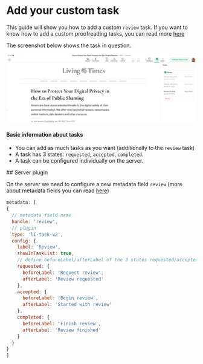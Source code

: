# Add your custom task

This guide will show you how to add a custom `review` task. If you want to know how to add a custom proofreading tasks, you can read more [here](./add-custom-proofreading-task.md)

The screenshot below shows the task in question.

![Custom Task](./tasks-images/custom-review-task.png)

#### Basic information about tasks
- You can add as much tasks as you want (additionally to the `review` task)
- A task has 3 states: `requested`, `accepted`, `completed`. 
- A task can be configured individually on the server.


## Server plugin

On the server we need to configure a new metadata field `review` (more about metadata fields you can read [here](../reference-docs/server-api/metadata.md))

```js
metadata: [
{
  // metadata field name
  handle: 'review',
  // plugin
  type: 'li-task-v2',
  config: {
    label: 'Review',
    showInTaskList: true,
    // define beforeLabel/afterLabel of the 3 states requested/accepted/completed
    requested: {
      beforeLabel: 'Request review',
      afterLabel: 'Review requested'
    },
    accepted: {
      beforeLabel: 'Begin review',
      afterLabel: 'Started with review'
    },
    completed: {
      beforeLabel: 'Finish review',
      afterLabel: 'Review finished'
    }
  }
}
]
```
